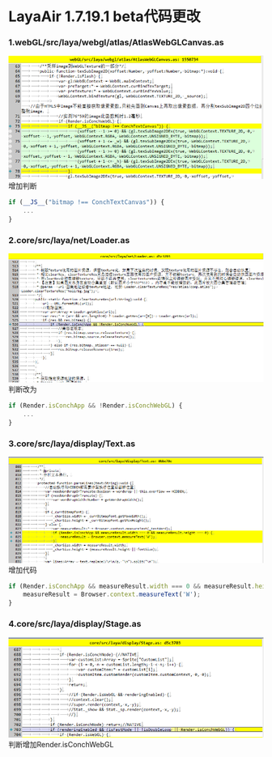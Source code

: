 # LayaAir 1.7.19.1 beta代码更改

### 1.webGL/src/laya/webgl/atlas/AtlasWebGLCanvas.as

![图1](img/m1.png)    
增加判断
```javascript
if (__JS__("bitmap !== ConchTextCanvas")) {
    ...
}
```
### 2.core/src/laya/net/Loader.as
![图1](img/m2.png)   
判断改为
```javascript
if (Render.isConchApp && !Render.isConchWebGL) { 
    ...
}
```
### 3.core/src/laya/display/Text.as
![图1](img/m3.png)   
增加代码
```javascript
if (Render.isConchApp && measureResult.width === 0 && measureResult.height === 0) {
	measureResult = Browser.context.measureText('W');
}
``` 
### 4.core/src/laya/display/Stage.as
![图1](img/m4.png)   
判断增加Render.isConchWebGL
